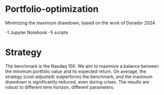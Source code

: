 # Portfolio-optimization
Minimizing the maximum drawdown, based on the work of Dorador 2024

-1 Jupyter Notebook
-5 scripts

# Strategy

The benchmark is the Nasdaq 100. We aim to maximize a balance between the minimum portfolio value and its expected return. On average, the strategy (cost-adjusted) outperforms the benchmark, and the maximum drawdown is significantly reduced, even during crises. The results are robust to different time horizon, different parameters.
